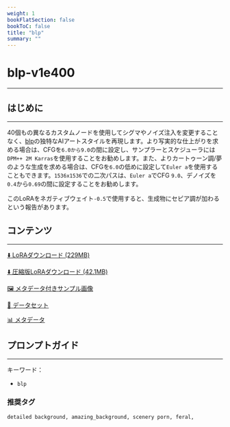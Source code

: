```yaml
---
weight: 1
bookFlatSection: false
bookToC: false
title: "blp"
summary: ""
---
```


<!--markdownlint-disable MD025 MD033 -->

# blp-v1e400

---

## はじめに

---

40個もの異なるカスタムノードを使用してシグマやノイズ注入を変更することなく、[blp](https://e6ai.net/posts?tags=blp)の独特なAIアートスタイルを再現します。より写実的な仕上がりを求める場合は、CFGを`6.0から9.0`の間に設定し、サンプラーとスケジューラには`DPM++ 2M Karras`を使用することをお勧めします。また、よりカートゥーン調/夢のような生成を求める場合は、CFGを`6.0`の低めに設定して`Euler a`を使用することもできます。`1536x1536`での二次パスは、`Euler a`でCFG `9.0`、デノイズを`0.4`から`0.69`の間に設定することをお勧めします。

このLoRAをネガティブウェイト`-0.5`で使用すると、生成物にセピア調が加わるという報告があります。

## コンテンツ

---

[⬇️ LoRAダウンロード (229MB)](https://huggingface.co/k4d3/yiff_toolkit/resolve/main/ponyxl_loras/blp-v1e400.safetensors?download=true)

[⬇️ 圧縮版LoRAダウンロード (42.1MB)](https://huggingface.co/k4d3/yiff_toolkit/resolve/main/ponyxl_loras_shrunk_2/blp-v1e400_frockpt1_th-3.55.safetensors?download=true)

[🖼️ メタデータ付きサンプル画像](https://huggingface.co/k4d3/yiff_toolkit/tree/main/static/{})

[📐 データセット](https://huggingface.co/datasets/k4d3/furry/tree/main/by_blp)

[📊 メタデータ](https://huggingface.co/k4d3/yiff_toolkit/raw/main/ponyxl_loras/blp-v1e400.json)

## プロンプトガイド

---

キーワード：

- `blp`

### 推奨タグ

```md
detailed background, amazing_background, scenery porn, feral,
```
